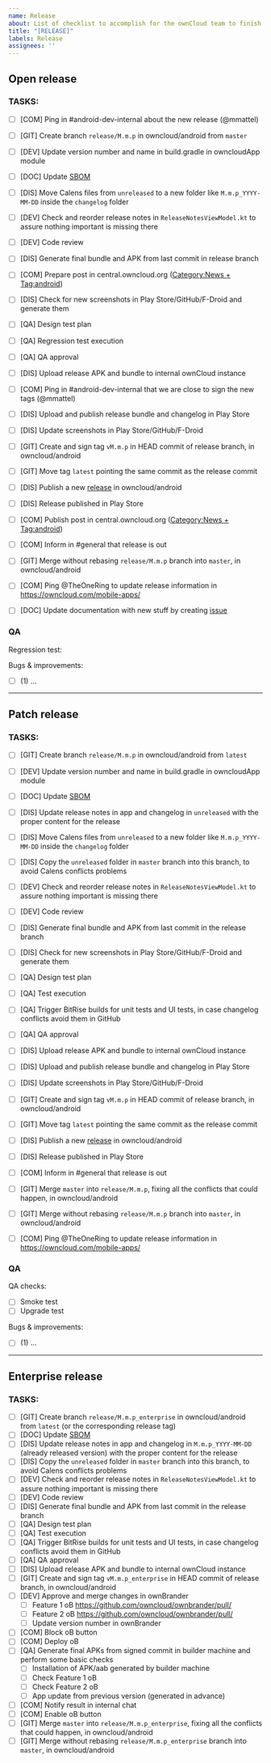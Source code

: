 ```yaml
---
name: Release
about: List of checklist to accomplish for the ownCloud team to finish the release process
title: "[RELEASE]"
labels: Release
assignees: ''
---
```


<!--
Another release for the ownCloud Android client!
For Open releases, keep the Open release template and remove the Patch and Enterprise release ones
For Patch releases, keep the Patch release template and remove the Open and Enterprise release ones
For Enterprise releases, keep the Enterprise release template and remove the Open and Patch release ones
If you don't need some of the steps, cross them by removing the "[ ]" and surrounding the line by "~~ ~~", like "- ~~Non-applicable step~~"
-->

## Open release

### TASKS:

 - [ ] [COM] Ping in #android-dev-internal about the new release (@mmattel)
 - [ ] [GIT] Create branch `release/M.m.p` in owncloud/android from `master`
 - [ ] [DEV] Update version number and name in build.gradle in owncloudApp module
 - [ ] [DOC] Update [SBOM](https://infinite.owncloud.com/f/31e6d44f-f373-557c-9ab3-1748fc0c650d$4994cd9c-1c17-4254-829a-f5ef6e1ff7e3%215080be84-fbcc-4aca-956e-b278a7090418)
 - [ ] [DIS] Move Calens files from `unreleased` to a new folder like `M.m.p_YYYY-MM-DD` inside the `changelog` folder
 - [ ] [DEV] Check and reorder release notes in `ReleaseNotesViewModel.kt` to assure nothing important is missing there
 - [ ] [DEV] Code review
 - [ ] [DIS] Generate final bundle and APK from last commit in release branch
 - [ ] [COM] Prepare post in central.owncloud.org ([Category:News + Tag:android](https://central.owncloud.org/tags/c/news/5/android))
 - [ ] [DIS] Check for new screenshots in Play Store/GitHub/F-Droid and generate them
 - [ ] [QA] Design test plan
 - [ ] [QA] Regression test execution
 - [ ] [QA] QA approval
 - [ ] [DIS] Upload release APK and bundle to internal ownCloud instance
 - [ ] [COM] Ping in #android-dev-internal that we are close to sign the new tags (@mmattel)
 - [ ] [DIS] Upload and publish release bundle and changelog in Play Store
 - [ ] [DIS] Update screenshots in Play Store/GitHub/F-Droid
 - [ ] [GIT] Create and sign tag `vM.m.p` in HEAD commit of release branch, in owncloud/android
 - [ ] [GIT] Move tag `latest` pointing the same commit as the release commit
 - [ ] [DIS] Publish a new [release](https://github.com/owncloud/android/releases) in owncloud/android
 - [ ] [DIS] Release published in Play Store
 - [ ] [COM] Publish post in central.owncloud.org ([Category:News + Tag:android](https://central.owncloud.org/tags/c/news/5/android))
 - [ ] [COM] Inform in #general that release is out
 - [ ] [GIT] Merge without rebasing `release/M.m.p` branch into `master`, in owncloud/android
 - [ ] [COM] Ping @TheOneRing to update release information in https://owncloud.com/mobile-apps/
 - [ ] [DOC] Update documentation with new stuff by creating [issue](https://github.com/owncloud/docs-client-android/issues)


### QA

Regression test:

Bugs & improvements:

- [ ] (1) ...

_____

## Patch release

### TASKS:

 - [ ] [GIT] Create branch `release/M.m.p` in owncloud/android from `latest`
 - [ ] [DEV] Update version number and name in build.gradle in owncloudApp module
 - [ ] [DOC] Update [SBOM](https://infinite.owncloud.com/f/31e6d44f-f373-557c-9ab3-1748fc0c650d$4994cd9c-1c17-4254-829a-f5ef6e1ff7e3%215080be84-fbcc-4aca-956e-b278a7090418)
 - [ ] [DIS] Update release notes in app and changelog in `unreleased` with the proper content for the release
 - [ ] [DIS] Move Calens files from `unreleased` to a new folder like `M.m.p_YYYY-MM-DD` inside the `changelog` folder
 - [ ] [DIS] Copy the `unreleased` folder in `master` branch into this branch, to avoid Calens conflicts problems
 - [ ] [DEV] Check and reorder release notes in `ReleaseNotesViewModel.kt` to assure nothing important is missing there
 - [ ] [DEV] Code review
 - [ ] [DIS] Generate final bundle and APK from last commit in the release branch
 - [ ] [DIS] Check for new screenshots in Play Store/GitHub/F-Droid and generate them
 - [ ] [QA] Design test plan
 - [ ] [QA] Test execution
 - [ ] [QA] Trigger BitRise builds for unit tests and UI tests, in case changelog conflicts avoid them in GitHub
 - [ ] [QA] QA approval
 - [ ] [DIS] Upload release APK and bundle to internal ownCloud instance
 - [ ] [DIS] Upload and publish release bundle and changelog in Play Store
 - [ ] [DIS] Update screenshots in Play Store/GitHub/F-Droid
 - [ ] [GIT] Create and sign tag `vM.m.p` in HEAD commit of release branch, in owncloud/android
 - [ ] [GIT] Move tag `latest` pointing the same commit as the release commit
 - [ ] [DIS] Publish a new [release](https://github.com/owncloud/android/releases) in owncloud/android
 - [ ] [DIS] Release published in Play Store
 - [ ] [COM] Inform in #general that release is out
 - [ ] [GIT] Merge `master` into `release/M.m.p`, fixing all the conflicts that could happen, in owncloud/android
 - [ ] [GIT] Merge without rebasing `release/M.m.p` branch into `master`, in owncloud/android
 - [ ] [COM] Ping @TheOneRing to update release information in https://owncloud.com/mobile-apps/


### QA

QA checks:

- [ ] Smoke test
- [ ] Upgrade test

Bugs & improvements:

- [ ] (1) ...


_____

## Enterprise release

### TASKS:

- [ ] [GIT] Create branch `release/M.m.p_enterprise` in owncloud/android from `latest` (or the corresponding release tag)
- [ ] [DOC] Update [SBOM](https://infinite.owncloud.com/f/31e6d44f-f373-557c-9ab3-1748fc0c650d$4994cd9c-1c17-4254-829a-f5ef6e1ff7e3%215080be84-fbcc-4aca-956e-b278a7090418)
- [ ] [DIS] Update release notes in app and changelog in `M.m.p_YYYY-MM-DD` (already released version) with the proper content for the release
- [ ] [DIS] Copy the `unreleased` folder in `master` branch into this branch, to avoid Calens conflicts problems
- [ ] [DEV] Check and reorder release notes in `ReleaseNotesViewModel.kt` to assure nothing important is missing there
- [ ] [DEV] Code review
- [ ] [DIS] Generate final bundle and APK from last commit in the release branch
- [ ] [QA] Design test plan
- [ ] [QA] Test execution
- [ ] [QA] Trigger BitRise builds for unit tests and UI tests, in case changelog conflicts avoid them in GitHub
- [ ] [QA] QA approval
- [ ] [DIS] Upload release APK and bundle to internal ownCloud instance
- [ ] [GIT] Create and sign tag `vM.m.p_enterprise` in HEAD commit of release branch, in owncloud/android
- [ ] [DEV] Approve and merge changes in ownBrander
  - [ ] Feature 1 oB https://github.com/owncloud/ownbrander/pull/
  - [ ] Feature 2 oB https://github.com/owncloud/ownbrander/pull/
  - [ ] Update version number in ownBrander
- [ ] [COM] Block oB button
- [ ] [COM] Deploy oB
- [ ] [QA] Generate final APKs from signed commit in builder machine and perform some basic checks
    - [ ] Installation of APK/aab generated by builder machine
    - [ ] Check Feature 1 oB
    - [ ] Check Feature 2 oB
    - [ ] App update from previous version (generated in advance)
- [ ] [COM] Notify result in internal chat
- [ ] [COM] Enable oB button
- [ ] [GIT] Merge `master` into `release/M.m.p_enterprise`, fixing all the conflicts that could happen, in owncloud/android
- [ ] [GIT] Merge without rebasing `release/M.m.p_enterprise` branch into `master`, in owncloud/android

